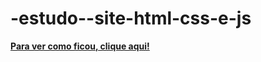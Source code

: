 # -estudo--site-html-css-e-js

<a href="https://gilmarcarlos-developer.github.io/-estudo--site-html-css-e-js-2021/"><b>Para ver como ficou, clique aqui!</b></a>
